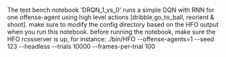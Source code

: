 The test bench notebook 'DRQN_1_vs_0' runs a simple DQN with RNN for one offense-agent using high level actions [dribble,go_to_ball, reorient & shoot]. 
make sure to modify the config directory based on the HFO output when you run this notebook.
before running the notebook, make sure the HFO rcssserver is up, for instance: 
./bin/HFO --offense-agents=1 --seed 123 --headless --trials 10000 --frames-per-trial 100
